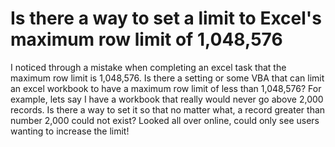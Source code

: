 
# Is there a way to set a limit to Excel's maximum row limit of 1,048,576

I noticed through a mistake when completing an excel task that the maximum row limit is 1,048,576. Is there a setting or some VBA that can limit an excel workbook to have a maximum row limit of less than 1,048,576?
For example, lets say I have a workbook that really would never go above 2,000 records. Is there a way to set it so that no matter what, a record greater than number 2,000 could not exist?
Looked all over online, could only see users wanting to increase the limit!

        